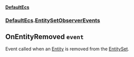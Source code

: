 #### [DefaultEcs](./DefaultEcs.md 'DefaultEcs')
### [DefaultEcs](./DefaultEcs.md#DefaultEcs 'DefaultEcs').[EntitySetObserverEvents](./DefaultEcs-EntitySetObserverEvents.md 'DefaultEcs.EntitySetObserverEvents')
## OnEntityRemoved `event`
Event called when an [Entity](./DefaultEcs-Entity.md 'DefaultEcs.Entity') is removed from the [EntitySet](./DefaultEcs-EntitySet.md 'DefaultEcs.EntitySet').
